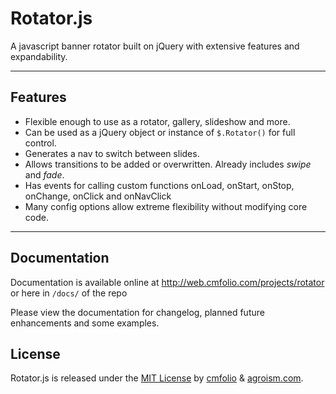 # Rotator.js
A javascript banner rotator built on jQuery with extensive features and expandability.

---

## Features  
- Flexible enough to use as a rotator, gallery, slideshow and more.
- Can be used as a jQuery object or instance of `$.Rotator()` for full control.
- Generates a nav to switch between slides.
- Allows transitions to be added or overwritten. Already includes *swipe* and *fade*.
- Has events for calling custom functions onLoad, onStart, onStop, onChange, onClick and onNavClick
- Many config options allow extreme flexibility without modifying core code.

---

## Documentation

Documentation is available online at http://web.cmfolio.com/projects/rotator or here in `/docs/` of the repo

Please view the documentation for changelog, planned future enhancements and some examples.


## License

Rotator.js is released under the [MIT License](http://web.cmfolio.com/projects/rotator/#license) by [cmfolio](http://web.cmfolio.com) & [agroism.com](http://agroism.com).